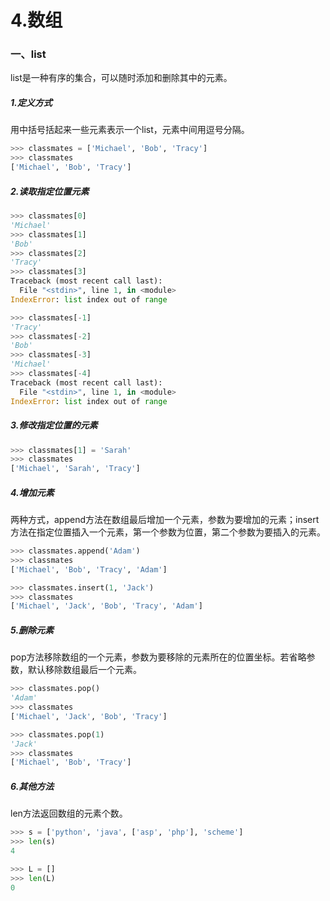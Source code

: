 # 4.数组

### 一、list

list是一种有序的集合，可以随时添加和删除其中的元素。

##### 1.定义方式

用中括号括起来一些元素表示一个list，元素中间用逗号分隔。

```py
>>> classmates = ['Michael', 'Bob', 'Tracy']
>>> classmates
['Michael', 'Bob', 'Tracy']
```

##### 2.读取指定位置元素

```py
>>> classmates[0]
'Michael'
>>> classmates[1]
'Bob'
>>> classmates[2]
'Tracy'
>>> classmates[3]
Traceback (most recent call last):
  File "<stdin>", line 1, in <module>
IndexError: list index out of range

>>> classmates[-1]
'Tracy'
>>> classmates[-2]
'Bob'
>>> classmates[-3]
'Michael'
>>> classmates[-4]
Traceback (most recent call last):
  File "<stdin>", line 1, in <module>
IndexError: list index out of range
```

##### 3.修改指定位置的元素

```py
>>> classmates[1] = 'Sarah'
>>> classmates
['Michael', 'Sarah', 'Tracy']
```

##### 4.增加元素

两种方式，append方法在数组最后增加一个元素，参数为要增加的元素；insert方法在指定位置插入一个元素，第一个参数为位置，第二个参数为要插入的元素。

```py
>>> classmates.append('Adam')
>>> classmates
['Michael', 'Bob', 'Tracy', 'Adam']

>>> classmates.insert(1, 'Jack')
>>> classmates
['Michael', 'Jack', 'Bob', 'Tracy', 'Adam']
```

##### 5.删除元素

pop方法移除数组的一个元素，参数为要移除的元素所在的位置坐标。若省略参数，默认移除数组最后一个元素。

```py
>>> classmates.pop()
'Adam'
>>> classmates
['Michael', 'Jack', 'Bob', 'Tracy']

>>> classmates.pop(1)
'Jack'
>>> classmates
['Michael', 'Bob', 'Tracy']
```

##### 6.其他方法

len方法返回数组的元素个数。

```py
>>> s = ['python', 'java', ['asp', 'php'], 'scheme']
>>> len(s)
4

>>> L = []
>>> len(L)
0
```



